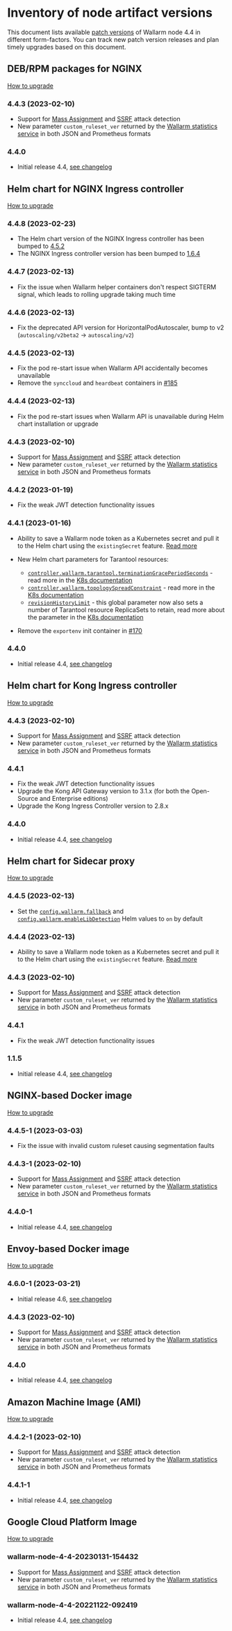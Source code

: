 # Inventory of node artifact versions

This document lists available [patch versions](versioning-policy.md#version-format) of Wallarm node 4.4 in different form-factors. You can track new patch version releases and plan timely upgrades based on this document.

## DEB/RPM packages for NGINX

[How to upgrade](nginx-modules.md)

### 4.4.3 (2023-02-10)

* Support for [Mass Assignment](../attacks-vulns-list.md#mass-assignment) and [SSRF](../attacks-vulns-list.md#serverside-request-forgery-ssrf) attack detection
* New parameter `custom_ruleset_ver` returned by the [Wallarm statistics service](../admin-en/configure-statistics-service.md) in both JSON and Prometheus formats

### 4.4.0

* Initial release 4.4, [see changelog](what-is-new.md)

## Helm chart for NGINX Ingress controller

[How to upgrade](ingress-controller.md)

### 4.4.8 (2023-02-23)

* The Helm chart version of the NGINX Ingress controller has been bumped to [4.5.2](https://github.com/kubernetes/ingress-nginx/releases/tag/helm-chart-4.5.2)
* The NGINX Ingress controller version has been bumped to [1.6.4](https://github.com/kubernetes/ingress-nginx/releases/tag/controller-v1.6.4)

### 4.4.7 (2023-02-13)

* Fix the issue when Wallarm helper containers don't respect SIGTERM signal, which leads to rolling upgrade taking much time

### 4.4.6 (2023-02-13)

* Fix the deprecated API version for HorizontalPodAutoscaler, bump to v2 (`autoscaling/v2beta2` → `autoscaling/v2`)

### 4.4.5 (2023-02-13)

* Fix the pod re-start issue when Wallarm API accidentally becomes unavailable
* Remove the `synccloud` and `heardbeat` containers in [#185](https://github.com/wallarm/ingress/pull/185)

### 4.4.4 (2023-02-13)

* Fix the pod re-start issues when Wallarm API is unavailable during Helm chart installation or upgrade

### 4.4.3 (2023-02-10)

* Support for [Mass Assignment](../attacks-vulns-list.md#mass-assignment) and [SSRF](../attacks-vulns-list.md#serverside-request-forgery-ssrf) attack detection
* New parameter `custom_ruleset_ver` returned by the [Wallarm statistics service](../admin-en/configure-statistics-service.md) in both JSON and Prometheus formats

### 4.4.2 (2023-01-19)

* Fix the weak JWT detection functionality issues

### 4.4.1 (2023-01-16)

* Ability to save a Wallarm node token as a Kubernetes secret and pull it to the Helm chart using the `existingSecret` feature. [Read more](../admin-en/configure-kubernetes-en.md#controllerwallarmexistingsecret)
* New Helm chart parameters for Tarantool resources:

    * [`controller.wallarm.tarantool.terminationGracePeriodSeconds`](https://github.com/wallarm/ingress/blob/main/charts/ingress-nginx/values.yaml#L789) - read more in the [K8s documentation](https://kubernetes.io/docs/tasks/configure-pod-container/configure-liveness-readiness-startup-probes/#configure-probes)
    * [`controller.wallarm.topologySpreadConstraint`](https://github.com/wallarm/ingress/blob/main/charts/ingress-nginx/values.yaml#L793) - read more in the [K8s documentation](https://kubernetes.io/docs/concepts/scheduling-eviction/topology-spread-constraints/#topologyspreadconstraints-field)
    * [`revisionHistoryLimit`](https://github.com/wallarm/ingress/blob/main/charts/ingress-nginx/values.yaml#L870) - this global parameter now also sets a number of Tarantool resource ReplicaSets to retain, read more about the parameter in the [K8s documentation](https://kubernetes.io/docs/concepts/workloads/controllers/deployment/#revision-history-limit)
* Remove the `exportenv` init container in [#170](https://github.com/wallarm/ingress/pull/170)

### 4.4.0

* Initial release 4.4, [see changelog](what-is-new.md)

## Helm chart for Kong Ingress controller

[How to upgrade](kong-ingress-controller.md)

### 4.4.3 (2023-02-10)

* Support for [Mass Assignment](../attacks-vulns-list.md#mass-assignment) and [SSRF](../attacks-vulns-list.md#serverside-request-forgery-ssrf) attack detection
* New parameter `custom_ruleset_ver` returned by the [Wallarm statistics service](../admin-en/configure-statistics-service.md) in both JSON and Prometheus formats

### 4.4.1

* Fix the weak JWT detection functionality issues
* Upgrade the Kong API Gateway version to 3.1.x (for both the Open-Source and Enterprise editions)
* Upgrade the Kong Ingress Controller version to 2.8.x

### 4.4.0

* Initial release 4.4, [see changelog](what-is-new.md)

## Helm chart for Sidecar proxy

[How to upgrade](sidecar-proxy.md)

### 4.4.5 (2023-02-13)

* Set the [`config.wallarm.fallback`](../installation/kubernetes/sidecar-proxy/helm-chart-for-wallarm.md#configwallarmfallback) and [`config.wallarm.enableLibDetection`](../installation/kubernetes/sidecar-proxy/helm-chart-for-wallarm.md#configwallarmenablelibdetection) Helm values to `on` by default

### 4.4.4 (2023-02-13)

* Ability to save a Wallarm node token as a Kubernetes secret and pull it to the Helm chart using the `existingSecret` feature. [Read more](../installation/kubernetes/sidecar-proxy/helm-chart-for-wallarm.md#configwallarmapiexistingsecret)

### 4.4.3 (2023-02-10)

* Support for [Mass Assignment](../attacks-vulns-list.md#mass-assignment) and [SSRF](../attacks-vulns-list.md#serverside-request-forgery-ssrf) attack detection
* New parameter `custom_ruleset_ver` returned by the [Wallarm statistics service](../admin-en/configure-statistics-service.md) in both JSON and Prometheus formats

### 4.4.1

* Fix the weak JWT detection functionality issues

### 1.1.5

* Initial release 4.4, [see changelog](what-is-new.md)

## NGINX-based Docker image

[How to upgrade](docker-container.md)

### 4.4.5-1 (2023-03-03)

* Fix the issue with invalid custom ruleset causing segmentation faults

### 4.4.3-1 (2023-02-10)

* Support for [Mass Assignment](../attacks-vulns-list.md#mass-assignment) and [SSRF](../attacks-vulns-list.md#serverside-request-forgery-ssrf) attack detection
* New parameter `custom_ruleset_ver` returned by the [Wallarm statistics service](../admin-en/configure-statistics-service.md) in both JSON and Prometheus formats

### 4.4.0-1

* Initial release 4.4, [see changelog](what-is-new.md)

## Envoy-based Docker image

[How to upgrade](docker-container.md)

### 4.6.0-1 (2023-03-21)

* Initial release 4.6, [see changelog](what-is-new.md)

### 4.4.3 (2023-02-10)

* Support for [Mass Assignment](../attacks-vulns-list.md#mass-assignment) and [SSRF](../attacks-vulns-list.md#serverside-request-forgery-ssrf) attack detection
* New parameter `custom_ruleset_ver` returned by the [Wallarm statistics service](../admin-en/configure-statistics-service.md) in both JSON and Prometheus formats

### 4.4.0

* Initial release 4.4, [see changelog](what-is-new.md)

## Amazon Machine Image (AMI)

[How to upgrade](cloud-image.md)

### 4.4.2-1 (2023-02-10)

* Support for [Mass Assignment](../attacks-vulns-list.md#mass-assignment) and [SSRF](../attacks-vulns-list.md#serverside-request-forgery-ssrf) attack detection
* New parameter `custom_ruleset_ver` returned by the [Wallarm statistics service](../admin-en/configure-statistics-service.md) in both JSON and Prometheus formats

### 4.4.1-1

* Initial release 4.4, [see changelog](what-is-new.md)

## Google Cloud Platform Image

[How to upgrade](cloud-image.md)

### wallarm-node-4-4-20230131-154432

* Support for [Mass Assignment](../attacks-vulns-list.md#mass-assignment) and [SSRF](../attacks-vulns-list.md#serverside-request-forgery-ssrf) attack detection
* New parameter `custom_ruleset_ver` returned by the [Wallarm statistics service](../admin-en/configure-statistics-service.md) in both JSON and Prometheus formats

### wallarm-node-4-4-20221122-092419

* Initial release 4.4, [see changelog](what-is-new.md)
